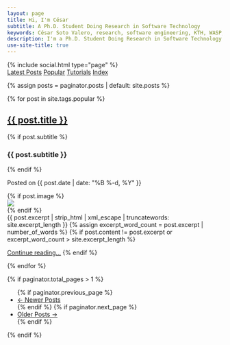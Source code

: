 ```yaml
---
layout: page
title: Hi, I'm César
subtitle: A Ph.D. Student Doing Research in Software Technology
keywords: César Soto Valero, research, software engineering, KTH, WASP, Ph.D. student
description: I'm a Ph.D. Student Doing Research in Software Technology
use-site-title: true
---
```


<div class="header-hiddable">
   {% include social.html type="page" %}
</div>

<!-- Carbon ads -->
<div class="cesarcarbon">
  <script async type="text/javascript" src="//cdn.carbonads.com/carbon.js?serve=CESI52JM&placement=wwwcesarsotovaleronet" id="_carbonads_js"></script>
</div>

<div class="list-filters">
  <a href="/" class="list-filter">Latest Posts</a>
  <a href="/popular" class="list-filter filter-selected">Popular</a>
  <a href="/tutorials" class="list-filter">Tutorials</a>
  <a href="/tags" class="list-filter">Index</a>
</div>


{% assign posts = paginator.posts | default: site.posts %}

<div class="posts-list">
  {% for post in site.tags.popular %}
     <article class="post-preview">
      <span class="text-left">
     <a href="{{ post.url | prepend: site.baseurl }}">
       <h2 class="post-title">{{ post.title }}</h2>
     </a>
         {% if post.subtitle %}
       <h3 class="post-subtitle">
         {{ post.subtitle }}
       </h3>
       {% endif %}
     <p class="post-meta-index">
                     Posted on {{ post.date | date: "%B %-d, %Y" }}
              <!---
              <span id="comments-count">
                 <i class="fas fa-comments"></i>
                 <a href="https://www.cesarsotovalero.net{{post.url}}#disqus_thread">0 comments</a>
              </span> -->
     </p>
         </span>
      <div class="post-entry-container">
         {% if post.image %}
         <div class="post-image" style="height: auto; width: auto;">
            <a href="{{ post.url | prepend: site.baseurl }}">
               <img src="{{ post.image }}"> </a></div>
         {% endif %}
         <div class="post-entry">
            {{ post.excerpt | strip_html | xml_escape | truncatewords: site.excerpt_length }} {% assign excerpt_word_count = post.excerpt
            | number_of_words %} {% if post.content != post.excerpt or excerpt_word_count > site.excerpt_length %}
            <p class="post-read-more-block">
               <a href="{{ post.url | prepend: site.baseurl }}" class="post-read-more">Continue reading...</a> {% endif %}
            </p>
         </div>
      </div>
     </article>
  {% endfor %}
</div>

{% if paginator.total_pages > 1 %}
<ul class="pagination main-pager">
  {% if paginator.previous_page %}
  <li class="page-item previous">
    <a class="page-link" href="{{ paginator.previous_page_path | absolute_url }}">&larr; Newer Posts</a>
  </li>
  {% endif %}
  {% if paginator.next_page %}
  <li class="page-item next">
    <a class="page-link" href="{{ paginator.next_page_path | absolute_url }}">Older Posts &rarr;</a>
  </li>
  {% endif %}
</ul>
{% endif %}



